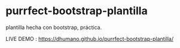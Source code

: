 # purrfect-bootstrap-plantilla
plantilla hecha con bootstrap, práctica.

LIVE DEMO : https://dhumano.github.io/purrfect-bootstrap-plantilla/
